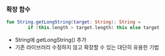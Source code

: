 ### 확장 함수

```kotlin
fun String.getLongString(target: String): String =
		if (this.length > target.length) this else target
```

- String에 getLongString() 추가
- 기존 라이브러리 수정하지 않고 확장할 수 있는 대단히 유용한 기법